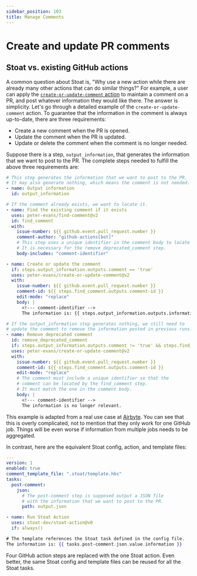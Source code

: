```yaml
---
sidebar_position: 103
title: Manage Comments
---
```


# Create and update PR comments


## Stoat vs. existing GitHub actions

A common question about Stoat is, "Why use a new action while there are already many other actions that can do similar things?" For example, a user can apply the [`create-or-update-comment` action](https://github.com/peter-evans/create-or-update-comment) to maintain a comment on a PR, and post whatever information they would like there. The answer is simplicity. Let's go through a detailed example of the `create-or-update-comment` action. To guarantee that the information in the comment is always up-to-date, there are three requirements:

- Create a new comment when the PR is opened.
- Update the comment when the PR is updated.
- Update or delete the comment when the comment is no longer needed.

Suppose there is a step, `output_information`, that generates the information that we want to post to the PR. The complete steps needed to fulfill the above three requirements are:

```yaml title=".github/workflows/post-comment.yaml"
# This step generates the information that we want to post to the PR.
# It may also generate nothing, which means the comment is not needed.
- name: Output information
  id: output_information

# If the comment already exists, we want to locate it.
- name: Find the existing comment if it exists
  uses: peter-evans/find-comment@v2
  id: find_comment
  with:
    issue-number: ${{ github.event.pull_request.number }}
    comment-author: "github-actions[bot]"
    # This step uses a unique identifier in the comment body to locate the comment.
    # It is necessary for the remove_deprecated_comment step.
    body-includes: "comment-identifier"

- name: Create or update the comment
  if: steps.output_information.outputs.comment == 'true'
  uses: peter-evans/create-or-update-comment@v2
  with:
    issue-number: ${{ github.event.pull_request.number }}
    comment-id: ${{ steps.find_comment.outputs.comment-id }}
    edit-mode: "replace"
    body: |
      <!--- comment-identifier -->
      The information is: {{ steps.output_information.outputs.information }}

# If the output_information step generates nothing, we still need to
# update the comment to remove the information posted in previous runs.
- name: Remove deprecated comment
  id: remove_deprecated_comment
  if: steps.output_information.outputs.comment != 'true' && steps.find_comment.outputs.comment-id != ''
  uses: peter-evans/create-or-update-comment@v2
  with:
    issue-number: ${{ github.event.pull_request.number }}
    comment-id: ${{ steps.find_comment.outputs.comment-id }}
    edit-mode: "replace"
    # The comment must include a unique identifier so that the
    # comment can be located by the find_comment step.
    # It must match the one in the comment body.
    body: |
      <!--- comment-identifier -->
      The information is no longer relevant.
```

This example is adapted from a real use case at [Airbyte](https://github.com/airbytehq/airbyte/blob/v0.40.25/.github/workflows/report-connectors-dependency.yml). You can see that this is overly complicated, not to mention that they only work for one GitHub job. Things will be even worse if information from multiple jobs needs to be aggregated.

In contrast, here are the equivalent Stoat config, action, and template files:

```yaml title=".stoat/config.yaml"
---
version: 1
enabled: true
comment_template_file: ".stoat/template.hbs"
tasks:
  post-comment:
    json:
      # The post-comment step is supposed output a JSON file
      # with the information that we want to post to the PR.
      path: output.json
```

```yaml title=".github/workflows/post-comment.yaml"
- name: Run Stoat Action
  uses: stoat-dev/stoat-action@v0
  if: always()
```

```handlebars title=".stoat/template.hbs"
# The template references the Stoat task defined in the config file.
The information is: {{ tasks.post-comment.json.value.information }}
```

Four GitHub action steps are replaced with the one Stoat action. Even better, the same Stoat config and template files can be reused for all the Stoat tasks.
